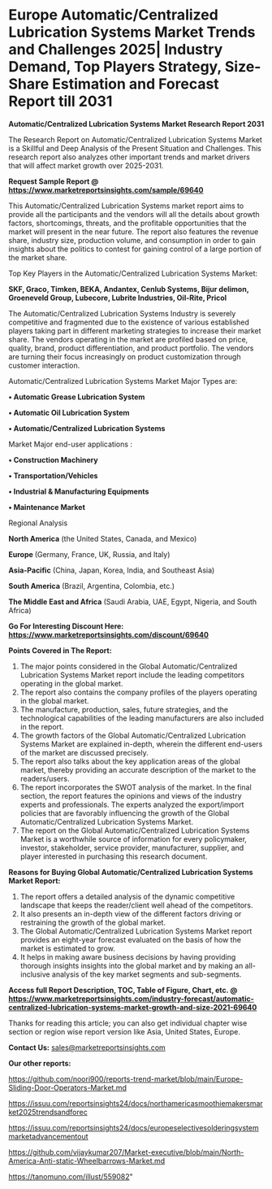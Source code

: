 # Europe Automatic/Centralized Lubrication Systems Market Trends and Challenges 2025| Industry Demand, Top Players Strategy, Size-Share Estimation and Forecast Report till 2031

<strong>Automatic/Centralized Lubrication Systems Market Research Report 2031</strong>

The Research Report on Automatic/Centralized Lubrication Systems Market is a Skillful and Deep Analysis of the Present Situation and Challenges. This research report also analyzes other important trends and market drivers that will affect market growth over 2025-2031.

<strong>Request Sample Report @ <a href=https://www.marketreportsinsights.com/sample/69640>https://www.marketreportsinsights.com/sample/69640</a></strong>

This Automatic/Centralized Lubrication Systems market report aims to provide all the participants and the vendors will all the details about growth factors, shortcomings, threats, and the profitable opportunities that the market will present in the near future. The report also features the revenue share, industry size, production volume, and consumption in order to gain insights about the politics to contest for gaining control of a large portion of the market share.

Top Key Players in the Automatic/Centralized Lubrication Systems Market:

<strong>SKF, Graco, Timken, BEKA, Andantex, Cenlub Systems, Bijur delimon, Groeneveld Group, Lubecore, Lubrite Industries, Oil-Rite, Pricol</strong>

The Automatic/Centralized Lubrication Systems Industry is severely competitive and fragmented due to the existence of various established players taking part in different marketing strategies to increase their market share. The vendors operating in the market are profiled based on price, quality, brand, product differentiation, and product portfolio. The vendors are turning their focus increasingly on product customization through customer interaction.

Automatic/Centralized Lubrication Systems Market Major Types are:

<strong>• Automatic Grease Lubrication System

• Automatic Oil Lubrication System

• Automatic/Centralized Lubrication Systems</strong>

Market Major end-user applications :

<strong>• Construction Machinery

• Transportation/Vehicles

• Industrial & Manufacturing Equipments

• Maintenance Market</strong>

Regional Analysis

</u><strong><b>North America</b></strong> (the United States, Canada, and Mexico)

<strong><b>Europe </b></strong>(Germany, France, UK, Russia, and Italy)

<strong><b>Asia-Pacific</b></strong> (China, Japan, Korea, India, and Southeast Asia)

<strong><b>South America</b></strong> (Brazil, Argentina, Colombia, etc.)

<strong><b>The Middle East and Africa</b></strong> (Saudi Arabia, UAE, Egypt, Nigeria, and South Africa)

<strong>Go For Interesting Discount Here: <a href=https://www.marketreportsinsights.com/discount/69640>https://www.marketreportsinsights.com/discount/69640</a></strong>

<strong>Points Covered in The Report:</strong>
<ol>
  <li>The major points considered in the Global Automatic/Centralized Lubrication Systems Market report include the leading competitors operating in the global market.</li>
  <li>The report also contains the company profiles of the players operating in the global market.</li>
  <li>The manufacture, production, sales, future strategies, and the technological capabilities of the leading manufacturers are also included in the report.</li>
  <li>The growth factors of the Global Automatic/Centralized Lubrication Systems Market are explained in-depth, wherein the different end-users of the market are discussed precisely.</li>
  <li>The report also talks about the key application areas of the global market, thereby providing an accurate description of the market to the readers/users.</li>
  <li>The report incorporates the SWOT analysis of the market. In the final section, the report features the opinions and views of the industry experts and professionals. The experts analyzed the export/import policies that are favorably influencing the growth of the Global Automatic/Centralized Lubrication Systems Market.</li>
  <li>The report on the Global Automatic/Centralized Lubrication Systems Market is a worthwhile source of information for every policymaker, investor, stakeholder, service provider, manufacturer, supplier, and player interested in purchasing this research document.</li>
</ol>
<strong>Reasons for Buying Global Automatic/Centralized Lubrication Systems Market Report:</strong>

<ol>
  <li>The report offers a detailed analysis of the dynamic competitive landscape that keeps the reader/client well ahead of the competitors.</li>
  <li>It also presents an in-depth view of the different factors driving or restraining the growth of the global market.</li>
  <li>The Global Automatic/Centralized Lubrication Systems Market report provides an eight-year forecast evaluated on the basis of how the market is estimated to grow.</li>
  <li>It helps in making aware business decisions by having providing thorough insights insights into the global market and by making an all-inclusive analysis of the key market segments and sub-segments.</li>
</ol>
<strong>Access full Report Description, TOC, Table of Figure, Chart, etc. @ <a href=https://www.marketreportsinsights.com/industry-forecast/automatic-centralized-lubrication-systems-market-growth-and-size-2021-69640>https://www.marketreportsinsights.com/industry-forecast/automatic-centralized-lubrication-systems-market-growth-and-size-2021-69640</a></strong>


Thanks for reading this article; you can also get individual chapter wise section or region wise report version like Asia, United States, Europe.

<strong>Contact Us:</strong>
sales@marketreportsinsights.com

<strong>Our other reports:</strong>

<a href=https://github.com/noori900/reports-trend-market/blob/main/Europe-Sliding-Door-Operators-Market.md>https://github.com/noori900/reports-trend-market/blob/main/Europe-Sliding-Door-Operators-Market.md</a>

<a href=https://issuu.com/reportsinsights24/docs/northamericasmoothiemakersmarket2025trendsandforec>https://issuu.com/reportsinsights24/docs/northamericasmoothiemakersmarket2025trendsandforec</a>

<a href=https://issuu.com/reportsinsights24/docs/europeselectivesolderingsystemmarketadvancementout>https://issuu.com/reportsinsights24/docs/europeselectivesolderingsystemmarketadvancementout</a>

<a href=https://github.com/vijaykumar207/Market-executive/blob/main/North-America-Anti-static-Wheelbarrows-Market.md>https://github.com/vijaykumar207/Market-executive/blob/main/North-America-Anti-static-Wheelbarrows-Market.md</a>

<a href=https://tanomuno.com/illust/559082>https://tanomuno.com/illust/559082</a>"
